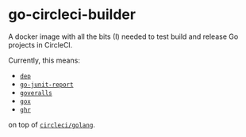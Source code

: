 # go-circleci-builder
A docker image with all the bits (I) needed to test build and release Go projects in CircleCI.


Currently, this means:

- [`dep`](https://github.com/golang/dep)
- [`go-junit-report`](https://github.com/jstemmer/go-junit-report)
- [`goveralls`](https://github.com/mattn/goveralls)
- [`gox`](https://github.com/mitchellh/gox)
- [`ghr`](https://github.com/tcnksm/ghr)

on top of [`circleci/golang`](https://hub.docker.com/r/circleci/golang/).